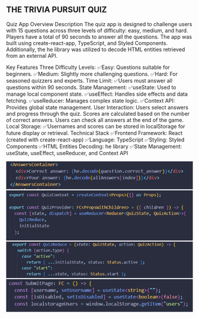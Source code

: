 ## THE TRIVIA PURSUIT QUIZ

Quiz App Overview
Description
The quiz app is designed to challenge users with 15 questions across three levels of difficulty: easy, medium, and hard. Players have a total of 90 seconds to answer all the questions. The app was built using create-react-app, TypeScript, and Styled Components. Additionally, the he library was utilized to decode HTML entities retrieved from an external API.

Key Features
Three Difficulty Levels:
✅Easy: Questions suitable for beginners.
✅Medium: Slightly more challenging questions.
✅Hard: For seasoned quizzers and experts.
Time Limit:
✅Users must answer all questions within 90 seconds.
State Management:
✅useState: Used to manage local component state.
✅useEffect: Handles side effects and data fetching.
✅useReducer: Manages complex state logic.
✅Context API: Provides global state management.
User Interaction:
Users select answers and progress through the quiz.
Scores are calculated based on the number of correct answers.
Users can check all answers at the end of the game.
Local Storage:
✅Usernames and scores can be stored in localStorage for future display or retrieval.
Technical Stack
✅Frontend Framework: React (created with create-react-app)
✅Language: TypeScript
✅Styling: Styled Components
✅HTML Entities Decoding: he library
✅State Management: useState, useEffect, useReducer, and Context API

![he library](./public/heLibrary.png)
![context API](./public/quizContext.png)
![useReducer](./public/quizReduce.png)
![useState](./public/useState.png)
